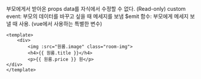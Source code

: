 부모에게서 받아온 props data를 자식에서 수정할 수 없다. (Read-only)
custom event: 부모의 데이터를 바꾸고 싶을 때 메세지를 보냄
$emit 함수: 부모에게 메세지 보낼 때 사용. (vue에서 사용하는 특별한 변수)
``` vue
<template>
	<div>
		<img :src="원룸.image" class="room-img">
		<h4>{{ 원룸.title }}</h4>
		<p>{{ 원룸.price }} 원</p>
</div>
</template>

```